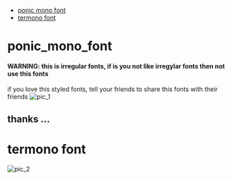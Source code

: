 - [ponic mono font](#ponic-mono-font "goto ponic-mono-font")
- [termono font](#termono-font "goto termono-font")
# ponic_mono_font
#### WARNING: this is irregular fonts, if is you not like irregylar fonts then not use this fonts
if you love this styled fonts, tell your friends to share this fonts with their friends
![pic_1](https://github.com/Princess-Sunset-Shimmer/ponic_mono_fonts/blob/d3ded3c55bcd6d6a749e6756040daf97f72534b6/ponic%20mono/177U5TR4T102_N.jpeg)
## thanks ...
# termono font
![pic_2](https://github.com/Princess-Sunset-Shimmer/ponic_mono_fonts/blob/b5c44a662f6e67aebc7aad5ab7dbd59d0a84fd5a/termono/termono_illustration.jpeg)
